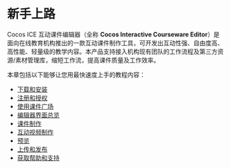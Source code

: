 # 新手上路

Cocos ICE 互动课件编辑器（全称 **Cocos Interactive Courseware Editor**）是面向在线教育机构推出的一款互动课件制作工具，可开发出互动性强、自由度高、高性能、轻量级的教学内容。本产品支持接入机构现有团队的工作流程及第三方资源/素材管理库，缩短工作流，提高课件质量及工作效率。

本章包括以下能够让您用最快速度上手的教程内容：
- [下载和安装](install/index.md)
- [注册和授权](license/index.md)
- [使用课件广场](lesson-square/index.md)
- [编辑器界面总览](interface-overview/index.md)
- [课件制作](make-courseware/index.md)
- [互动视频制作](make-interactive-video/index.md)
- [预览](preview/index.md)
- [上传和发布](publish-lesson/index.md)
- [获取帮助和支持](help/index.md)
